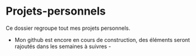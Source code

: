 # Projets-personnels
Ce dossier regroupe tout mes projets personnels. 


- Mon github est encore en cours de construction, des éléments seront rajoutés dans les semaines à suivres - 
